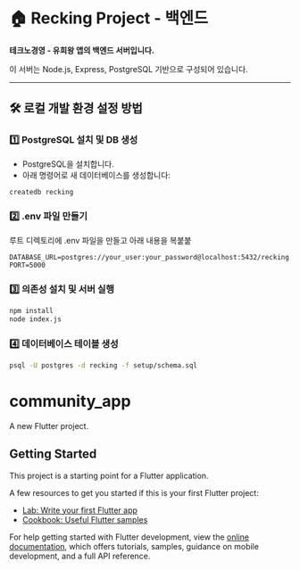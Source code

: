 # 🏠 Recking Project - 백엔드

**테크노경영 - 유희왕 앱의 백엔드 서버입니다.**

이 서버는 Node.js, Express, PostgreSQL 기반으로 구성되어 있습니다.

---

## 🛠 로컬 개발 환경 설정 방법

### 1️⃣ PostgreSQL 설치 및 DB 생성 
- PostgreSQL을 설치합니다.
- 아래 명령어로 새 데이터베이스를 생성합니다:

```bash
createdb recking
```
### 2️⃣ .env 파일 만들기
루트 디렉토리에 .env 파일을 만들고 아래 내용을 복붙붙
```env
DATABASE_URL=postgres://your_user:your_password@localhost:5432/recking
PORT=5000
```

### 3️⃣ 의존성 설치 및 서버 실행
```bash
npm install
node index.js
```

### 4️⃣ 데이터베이스 테이블 생성
```bash
psql -U postgres -d recking -f setup/schema.sql
```

# community_app

A new Flutter project.

## Getting Started

This project is a starting point for a Flutter application.

A few resources to get you started if this is your first Flutter project:

- [Lab: Write your first Flutter app](https://docs.flutter.dev/get-started/codelab)
- [Cookbook: Useful Flutter samples](https://docs.flutter.dev/cookbook)

For help getting started with Flutter development, view the
[online documentation](https://docs.flutter.dev/), which offers tutorials,
samples, guidance on mobile development, and a full API reference.

